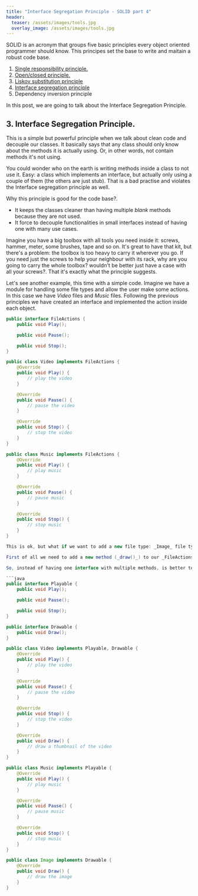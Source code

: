```yaml
---
title: "Interface Segregation Principle - SOLID part 4"
header:
  teaser: /assets/images/tools.jpg
  overlay_image: /assets/images/tools.jpg
---
```


SOLID is an acronym that groups five basic principles every object oriented programmer should know. This principes set the base to write and maitain a robust code base.

1. [Single responsibility principle.](../SOLID-S/)
2. [Open/closed principle.](../SOLID-O/)
3. [Liskov substitution principle](../SOLID-L/)
4. [Interface segregation principle](../SOLID-I/)
5. Dependency inversion principle

In this post, we are going to talk about the Interface Segregation Principle.

## 3. Interface Segregation Principle.

This is a simple but powerful principle when we talk about clean code and decouple our classes. It basically says that any class should only know about the methods it is actually using. Or, in other words, not contain methods it's not using.

You could wonder who on the earth is writing methods inside a class to not use it. Easy: a class which implements an interface, but actually only using a couple of them (the others are just stub). That is a bad practise and violates the Interface segregation principle as well.

Why this principle is good for the code base?.
- It keeps the classes cleaner than having multiple _blank_ methods because they are not used.
- It force to decouple functionalities in small interfaces instead of having one with many use cases.

Imagine you have a big toolbox with all tools you need inside it: screws, hammer, meter, some brushes, tape and so on. It's great to have that kit, but there's a problem: the toolbox is too heavy to carry it wherever you go. If you need just the screws to help your neighbour with its rack, why are you going to carry the whole toolbox? wouldn't be better just have a case with all your screws?. That it's exactly what the principle suggests.

Let's see another example, this time with a simple code. Imagine we have a module for handling some file types and allow the user make some actions. In this case we have _Video_ files and _Music_ files. Following the previous principles we have created an interface and implemented the action inside each object.


```java
public interface FileActions {
	public void Play();

    public void Pause();

    public void Stop();
}
```

```java
public class Video implements FileActions {
    @Override
    public void Play() {
        // play the video
    }

    @Override
    public void Pause() {
        // pause the video
    }

    @Override
    public void Stop() {
        // stop the video
    }
}

```

```java
public class Music implements FileActions {
    @Override
    public void Play() {
        // play music
    }

    @Override
    public void Pause() {
        // pause music
    }

    @Override
    public void Stop() {
        // stop music
    }
}

This is ok, but what if we want to add a new file type: _Image_ file type?. 

First of all we need to add a new method (_draw()_) to our _FileActions_ interface. Then we have to implement that method in our already existing clases _Video_ and _Music_, and implement the _play, pause and stop_ methods in the new _Image_ class as well. Notice that would be multiple methods cointaing no code at all. For instance the _play_ method does not make sense for an _Image_, or the _draw_ method for _Music_.

So, instead of having one interface with multiple methods, is better to have multiple interface to segregate the functionalities. I have included in the solution the possibility for a video to be drawn for you to see a class with multiple interfaces. Just imagine that `videoFile.draw()` draws a thumbnail of the video.

```java
public interface Playable {
	public void Play();

    public void Pause();

    public void Stop();
}
```

```java
public interface Drawable {
    public void Draw();
}
```

```java
public class Video implements Playable, Drawable {
    @Override
    public void Play() {
        // play the video
    }

    @Override
    public void Pause() {
        // pause the video
    }

    @Override
    public void Stop() {
        // stop the video
    }

    @Override
    public void Draw() {
        // draw a thumbnail of the video
    }
}
```

```java
public class Music implements Playable {
    @Override
    public void Play() {
        // play music
    }

    @Override
    public void Pause() {
        // pause music
    }

    @Override
    public void Stop() {
        // stop music
    }
}

```

```java
public class Image implements Drawable {
    @Override
    public void Draw() {
        // draw the image
    }
}

```



